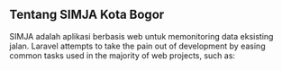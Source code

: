 

## Tentang SIMJA Kota Bogor

SIMJA adalah aplikasi berbasis web untuk memonitoring data eksisting jalan. Laravel attempts to take the pain out of development by easing common tasks used in the majority of web projects, such as:


